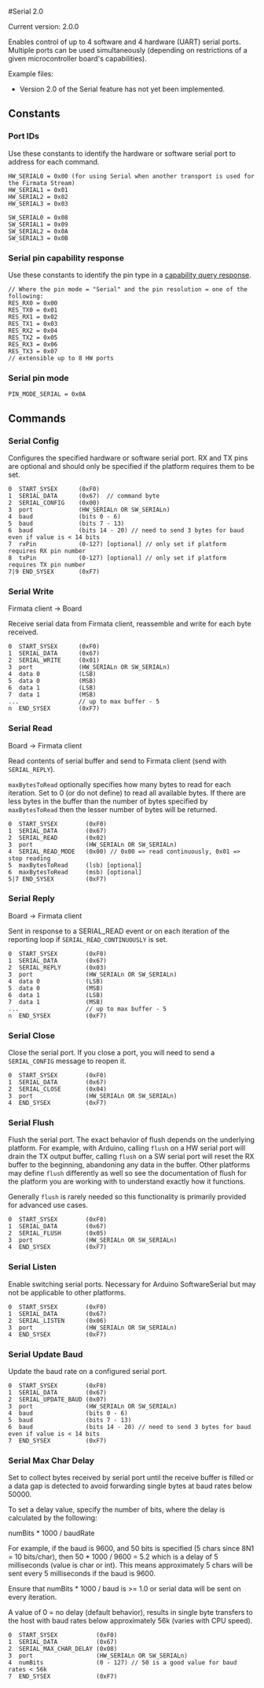 #Serial 2.0

Current version: 2.0.0

Enables control of up to 4 software and 4 hardware (UART) serial ports. Multiple ports can be
used simultaneously (depending on restrictions of a given microcontroller board's capabilities).

Example files:
 * Version 2.0 of the Serial feature has not yet been implemented.

## Constants

### Port IDs

Use these constants to identify the hardware or software serial port to address for each command.

```
HW_SERIAL0 = 0x00 (for using Serial when another transport is used for the Firmata Stream)
HW_SERIAL1 = 0x01
HW_SERIAL2 = 0x02
HW_SERIAL3 = 0x03

SW_SERIAL0 = 0x08
SW_SERIAL1 = 0x09
SW_SERIAL2 = 0x0A
SW_SERIAL3 = 0x0B
```

### Serial pin capability response

Use these constants to identify the pin type in a [capability query response](https://github.com/firmata/protocol/blob/master/protocol.md#capability-query).

```
// Where the pin mode = "Serial" and the pin resolution = one of the following:
RES_RX0 = 0x00
RES_TX0 = 0x01
RES_RX1 = 0x02
RES_TX1 = 0x03
RES_RX2 = 0x04
RES_TX2 = 0x05
RES_RX3 = 0x06
RES_TX3 = 0x07
// extensible up to 8 HW ports

```

### Serial pin mode

```
PIN_MODE_SERIAL = 0x0A
```

## Commands

### Serial Config

Configures the specified hardware or software serial port. RX and TX pins are optional and should
only be specified if the platform requires them to be set.

```
0  START_SYSEX      (0xF0)
1  SERIAL_DATA      (0x67)  // command byte
2  SERIAL_CONFIG    (0x00)
3  port             (HW_SERIALn OR SW_SERIALn)
4  baud             (bits 0 - 6)
5  baud             (bits 7 - 13)
6  baud             (bits 14 - 20) // need to send 3 bytes for baud even if value is < 14 bits
7  rxPin            (0-127) [optional] // only set if platform requires RX pin number
8  txPin            (0-127) [optional] // only set if platform requires TX pin number
7|9 END_SYSEX       (0xF7)
```

### Serial Write

Firmata client -> Board

Receive serial data from Firmata client, reassemble and write for each byte received.

```
0  START_SYSEX      (0xF0)
1  SERIAL_DATA      (0x67)
2  SERIAL_WRITE     (0x01)
3  port             (HW_SERIALn OR SW_SERIALn)
4  data 0           (LSB)
5  data 0           (MSB)
6  data 1           (LSB)
7  data 1           (MSB)
...                 // up to max buffer - 5
n  END_SYSEX        (0xF7)
```

### Serial Read

Board -> Firmata client

Read contents of serial buffer and send to Firmata client (send with `SERIAL_REPLY`).

`maxBytesToRead` optionally specifies how many bytes to read for each iteration. Set to 0 (or do not
define) to read all available bytes. If there are less bytes in the buffer than the number of bytes
specified by `maxBytesToRead` then the lesser number of bytes will be returned.

```
0  START_SYSEX        (0xF0)
1  SERIAL_DATA        (0x67)
2  SERIAL_READ        (0x02)
3  port               (HW_SERIALn OR SW_SERIALn)
4  SERIAL_READ_MODE   (0x00) // 0x00 => read continuously, 0x01 => stop reading
5  maxBytesToRead     (lsb) [optional]
6  maxBytesToRead     (msb) [optional]
5|7 END_SYSEX         (0xF7)
```

### Serial Reply

Board -> Firmata client

Sent in response to a SERIAL_READ event or on each iteration of the reporting loop if `SERIAL_READ_CONTINUOUSLY` is set.

```
0  START_SYSEX        (0xF0)
1  SERIAL_DATA        (0x67)
2  SERIAL_REPLY       (0x03)
3  port               (HW_SERIALn OR SW_SERIALn)
4  data 0             (LSB)
5  data 0             (MSB)
6  data 1             (LSB)
7  data 1             (MSB)
...                   // up to max buffer - 5
n  END_SYSEX          (0xF7)
```

### Serial Close

Close the serial port. If you close a port, you will need to send a `SERIAL_CONFIG` message to
reopen it.

```
0  START_SYSEX        (0xF0)
1  SERIAL_DATA        (0x67)
2  SERIAL_CLOSE       (0x04)
3  port               (HW_SERIALn OR SW_SERIALn)
4  END_SYSEX          (0xF7)
```

### Serial Flush

Flush the serial port. The exact behavior of flush depends on the underlying platform. For example,
with Arduino, calling `flush` on a HW serial port will drain the TX output buffer, calling `flush`
on a SW serial port will reset the RX buffer to the beginning, abandoning any data in the buffer.
Other platforms may define `flush` differently as well so see the documentation of flush for the
platform you are working with to understand exactly how it functions.

Generally `flush` is rarely needed so this functionality is primarily provided for advanced use
cases.

```
0  START_SYSEX        (0xF0)
1  SERIAL_DATA        (0x67)
2  SERIAL_FLUSH       (0x05)
3  port               (HW_SERIALn OR SW_SERIALn)
4  END_SYSEX          (0xF7)
```

### Serial Listen

Enable switching serial ports. Necessary for Arduino SoftwareSerial but may not be applicable to
other platforms.

```
0  START_SYSEX        (0xF0)
1  SERIAL_DATA        (0x67)
2  SERIAL_LISTEN      (0x06)
3  port               (HW_SERIALn OR SW_SERIALn)
4  END_SYSEX          (0xF7)
```

### Serial Update Baud

Update the baud rate on a configured serial port.

```
0  START_SYSEX        (0xF0)
1  SERIAL_DATA        (0x67)
2  SERIAL_UPDATE_BAUD (0x07)
3  port               (HW_SERIALn OR SW_SERIALn)
4  baud               (bits 0 - 6)
5  baud               (bits 7 - 13)
6  baud               (bits 14 - 20) // need to send 3 bytes for baud even if value is < 14 bits
7  END_SYSEX          (0xF7)
```

### Serial Max Char Delay

Set to collect bytes received by serial port until the receive buffer is filled or a data gap is
detected to avoid forwarding single bytes at baud rates below 50000.

To set a delay value, specify the number of bits, where the delay is calculated by the following:

numBits * 1000 / baudRate

For example, if the baud is 9600, and 50 bits is specified (5 chars since 8N1 = 10 bits/char),
then 50 * 1000 / 9600 = 5.2 which is a delay of 5 milliseconds (value is char or int). This
means approximately 5 chars will be sent every 5 milliseconds if the baud is 9600.

Ensure that numBits * 1000 / baud is >= 1.0 or serial data will be sent on every iteration.

A value of 0 = no delay (default behavior), results in single byte transfers to the host with
baud rates below approximately 56k (varies with CPU speed).

```
0  START_SYSEX           (0xF0)
1  SERIAL_DATA           (0x67)
2  SERIAL_MAX_CHAR_DELAY (0x08)
3  port                  (HW_SERIALn OR SW_SERIALn)
4  numBits               (0 - 127) // 50 is a good value for baud rates < 56k
7  END_SYSEX             (0xF7)
```
